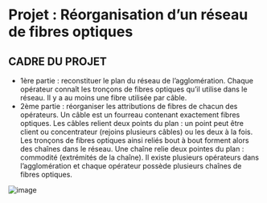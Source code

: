 # Projet : Réorganisation d’un réseau de fibres optiques
## CADRE DU PROJET
- 1ère partie : reconstituer le plan du réseau de l’agglomération. Chaque opérateur connaît les tronçons de fibres optiques qu’il utilise dans le réseau. Il y a au moins une fibre utilisée par câble. 
- 2ème partie : réorganiser les attributions de fibres de chacun des opérateurs. 
Un câble est un fourreau contenant exactement fibres optiques. 
Les câbles relient deux points du plan : un point peut être client ou concentrateur (rejoins plusieurs câbles) ou les deux à la fois. 
Les tronçons de fibres optiques ainsi reliés bout à bout forment alors des chaînes dans le réseau. 
Une chaîne relie deux pointes du plan : commodité (extrémités de la chaîne). 
Il existe plusieurs opérateurs dans l’agglomération et chaque opérateur possède plusieurs chaînes de fibres optiques. 

![image](https://raw.githubusercontent.com/noob20000405/readme_pic/master/projet_final_l2/reseau.png)
